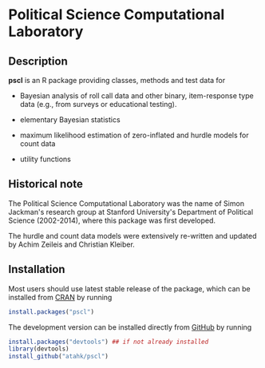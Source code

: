 # Political Science Computational Laboratory

## Description

**pscl** is an R package providing classes, methods and test data for

- Bayesian analysis of roll call data and other binary, item-response type data (e.g., from surveys or educational testing).

- elementary Bayesian statistics

- maximum likelihood estimation of zero-inflated and hurdle models for count data

- utility functions

## Historical note

The Political Science Computational Laboratory was the name of Simon Jackman's research group at Stanford University's Department of Political Science (2002-2014), where this package was first developed.

The hurdle and count data models were extensively re-written and updated by Achim Zeileis and Christian Kleiber.  

## Installation

Most users should use latest stable release of the package, which can be installed from [CRAN](https://cran.r-project.org/) by running
```R
install.packages("pscl")
```

The development version can be installed directly from [GitHub](https://github.com/atahk/pscl) by running
```R
install.packages("devtools") ## if not already installed
library(devtools)
install_github("atahk/pscl")
```
